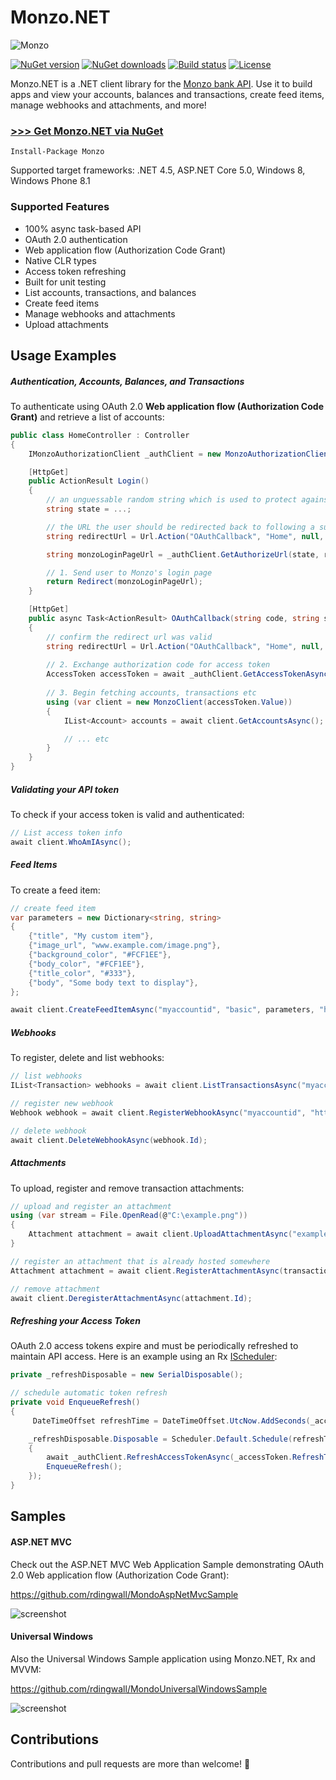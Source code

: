 # Monzo.NET

![Monzo](https://twitter.com/monzo/profile_image?size=original)

[![NuGet version](https://img.shields.io/nuget/v/Monzo.svg)](http://nuget.org/List/Packages/Monzo)  [![NuGet downloads](https://img.shields.io/nuget/dt/Monzo.svg)](http://nuget.org/List/Packages/Monzo)  [![Build status](https://ci.appveyor.com/api/projects/status/p26nu5fypp5c4qon?svg=true)](https://ci.appveyor.com/project/rdingwall/monzotnet) [![License](http://img.shields.io/:license-MIT-blue.svg)](https://raw.githubusercontent.com/rdingwall/monzo.net/master/LICENSE)

Monzo.NET is a .NET client library for the [Monzo bank API](https://monzo.com/docs/). Use it to build apps and view your accounts, balances and transactions, create feed items, manage webhooks and attachments, and more!

### [>>> Get Monzo.NET via NuGet](http://nuget.org/List/Packages/Monzo)

```
Install-Package Monzo
```

Supported target frameworks: .NET 4.5, ASP.NET Core 5.0, Windows 8, Windows Phone 8.1

### Supported Features

- 100% async task-based API
- OAuth 2.0 authentication
- Web application flow (Authorization Code Grant)
- Native CLR types
- Access token refreshing
- Built for unit testing
- List accounts, transactions, and balances
- Create feed items
- Manage webhooks and attachments
- Upload attachments

## Usage Examples

##### Authentication, Accounts, Balances, and Transactions
To authenticate using OAuth 2.0 **Web application flow (Authorization Code Grant)** and retrieve a list of accounts:

```csharp
public class HomeController : Controller
{
    IMonzoAuthorizationClient _authClient = new MonzoAuthorizationClient(YOUR_CLIENT_ID, YOUR_CLIENT_SECRET);

    [HttpGet]
    public ActionResult Login()
    {
        // an unguessable random string which is used to protect against cross-site request forgery attacks
        string state = ...; 

        // the URL the user should be redirected back to following a successful Monzo login
        string redirectUrl = Url.Action("OAuthCallback", "Home", null, Request.Url.Scheme);

        string monzoLoginPageUrl = _authClient.GetAuthorizeUrl(state, redirectUrl);

        // 1. Send user to Monzo's login page
        return Redirect(monzoLoginPageUrl);
    }

    [HttpGet]
    public async Task<ActionResult> OAuthCallback(string code, string state)
    {
        // confirm the redirect url was valid
        string redirectUrl = Url.Action("OAuthCallback", "Home", null, Request.Url.Scheme);
    
        // 2. Exchange authorization code for access token
        AccessToken accessToken = await _authClient.GetAccessTokenAsync(code, redirectUrl);
            
        // 3. Begin fetching accounts, transactions etc
        using (var client = new MonzoClient(accessToken.Value))
        {
            IList<Account> accounts = await client.GetAccountsAsync();

            // ... etc
        }
    }
} 
```

##### Validating your API token
To check if your access token is valid and authenticated:
```csharp
// List access token info
await client.WhoAmIAsync();
```

##### Feed Items
To create a feed item:
```csharp
// create feed item
var parameters = new Dictionary<string, string>
{
    {"title", "My custom item"},
    {"image_url", "www.example.com/image.png"},
    {"background_color", "#FCF1EE"},
    {"body_color", "#FCF1EE"},
    {"title_color", "#333"},
    {"body", "Some body text to display"},
};

await client.CreateFeedItemAsync("myaccountid", "basic", parameters, "https://www.example.com/a_page_to_open_on_tap.html");
```

##### Webhooks
To register, delete and list webhooks:
```csharp
// list webhooks
IList<Transaction> webhooks = await client.ListTransactionsAsync("myaccountid");

// register new webhook
Webhook webhook = await client.RegisterWebhookAsync("myaccountid", "http://example.com/webhook");

// delete webhook
await client.DeleteWebhookAsync(webhook.Id);
```

##### Attachments
To upload, register and remove transaction attachments:
```csharp
// upload and register an attachment
using (var stream = File.OpenRead(@"C:\example.png"))
{
    Attachment attachment = await client.UploadAttachmentAsync("example.png", "image/png", transaction.Id, stream);
}

// register an attachment that is already hosted somewhere
Attachment attachment = await client.RegisterAttachmentAsync(transaction.Id, "http://example.com/pic.png", "image/png");

// remove attachment
await client.DeregisterAttachmentAsync(attachment.Id);
```

##### Refreshing your Access Token
OAuth 2.0 access tokens expire and must be periodically refreshed to maintain API access. Here is an example using an Rx [IScheduler](https://msdn.microsoft.com/en-us/library/hh242963(v=vs.103).aspx):
```csharp
private _refreshDisposable = new SerialDisposable();

// schedule automatic token refresh
private void EnqueueRefresh()
{
     DateTimeOffset refreshTime = DateTimeOffset.UtcNow.AddSeconds(_accessToken.ExpiresIn);

    _refreshDisposable.Disposable = Scheduler.Default.Schedule(refreshTime, async () =>
    {
        await _authClient.RefreshAccessTokenAsync(_accessToken.RefreshToken);
        EnqueueRefresh();
    });
}
```

## Samples

#### ASP.NET MVC

Check out the ASP.NET MVC Web Application Sample demonstrating OAuth 2.0 Web application flow (Authorization Code Grant):

https://github.com/rdingwall/MondoAspNetMvcSample

![screenshot](http://i.imgur.com/jNL2lUL.png)

#### Universal Windows
Also the Universal Windows Sample application using Monzo.NET, Rx and MVVM:

https://github.com/rdingwall/MondoUniversalWindowsSample

![screenshot](http://i.imgur.com/xYkRAzh.png)

## Contributions
Contributions and pull requests are more than welcome! :gift:
